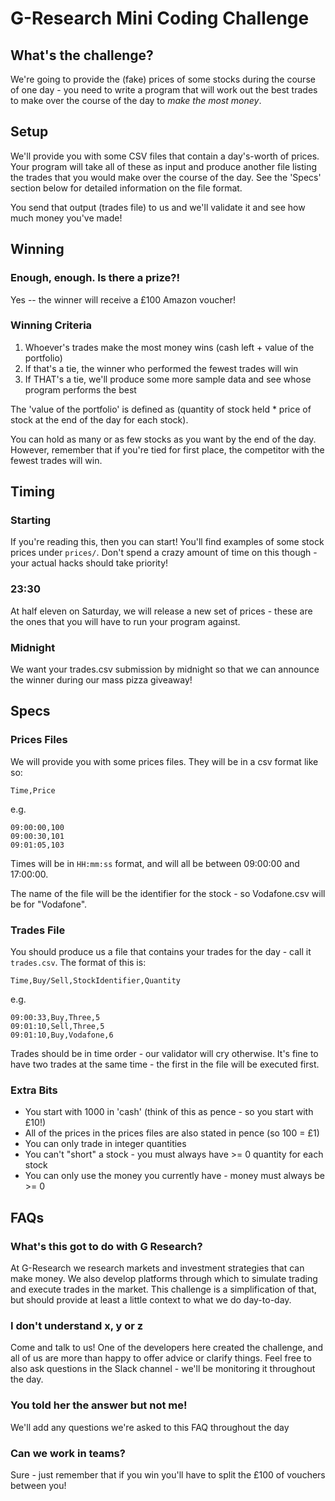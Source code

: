 G-Research Mini Coding Challenge
================================

What's the challenge?
---------------------
We're going to provide the (fake) prices of some stocks during the course of one day -
you need to write a program that will work out the best trades to make over
the course of the day to *make the most money*.

Setup
-----
We'll provide you with some CSV files that contain a day's-worth of prices.
Your program will take all of these as input and produce another file listing the trades that
you would make over the course of the day. See the 'Specs' section below for
detailed information on the file format.

You send that output (trades file) to us and we'll validate it and see how much money you've made!

Winning
-------
### Enough, enough. Is there a prize?!
Yes -- the winner will receive a £100 Amazon voucher!

### Winning Criteria
1. Whoever's trades make the most money wins (cash left + value of the portfolio)
2. If that's a tie, the winner who performed the fewest trades will win
3. If THAT's a tie, we'll produce some more sample data and see whose program performs the best

The 'value of the portfolio' is defined as (quantity of stock held * price of stock at the end of the day for each stock).

You can hold as many or as few stocks as you want by the end of the day. However,
remember that if you're tied for first place, the competitor with the fewest trades will win.

Timing
------
### Starting
If you're reading this, then you can start! You'll find examples of some stock prices under `prices/`.
Don't spend a crazy amount of time on this though - your actual hacks should take priority!

### 23:30
At half eleven on Saturday, we will release a new set of prices - these are the ones that you will have to run your program against.

### Midnight
We want your trades.csv submission by midnight so that we can announce the winner during our mass pizza giveaway!

Specs
-----
### Prices Files
We will provide you with some prices files. They will be in a csv format like so:

`Time,Price`

e.g.

```
09:00:00,100
09:00:30,101
09:01:05,103
```

Times will be in `HH:mm:ss` format, and will all be between 09:00:00 and 17:00:00.

The name of the file will be the identifier for the stock - so Vodafone.csv will be for "Vodafone".

### Trades File
You should produce us a file that contains your trades for the day - call it `trades.csv`.
The format of this is:

`Time,Buy/Sell,StockIdentifier,Quantity`

e.g.

```
09:00:33,Buy,Three,5
09:01:10,Sell,Three,5
09:01:10,Buy,Vodafone,6
```

Trades should be in time order - our validator will cry otherwise.
It's fine to have two trades at the same time - the first in the file will be executed first.

### Extra Bits
- You start with 1000 in 'cash' (think of this as pence - so you start with £10!)
- All of the prices in the prices files are also stated in pence (so 100 = £1)
- You can only trade in integer quantities
- You can't "short" a stock - you must always have >= 0 quantity for each stock
- You can only use the money you currently have - money must always be >= 0

FAQs
----
### What's this got to do with G Research?
At G-Research we research markets and investment strategies that can make money.
We also develop platforms through which to simulate trading and execute trades in the market.
This challenge is a simplification of that, but should provide at least a little context to what we do day-to-day.

### I don't understand x, y or z
Come and talk to us! One of the developers here created the challenge, and all of us are more than happy to offer advice or clarify things.
Feel free to also ask questions in the Slack channel - we'll be monitoring it throughout the day.

### You told her the answer but not me!
We'll add any questions we're asked to this FAQ throughout the day

### Can we work in teams?
Sure - just remember that if you win you'll have to split the £100 of vouchers between you! 
